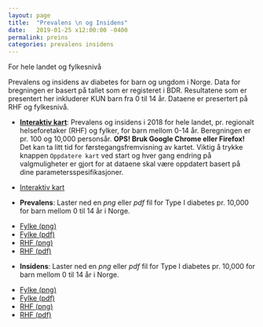 ```yaml
---
layout: page
title:  "Prevalens \n og Insidens"
date:   2019-01-25 x12:00:00 -0400
permalink: preins
categories: prevalens insidens
---
```


For hele landet og fylkesnivå


Prevalens og insidens av diabetes for barn og ungdom i Norge. Data for bregningen er
basert på tallet som er registeret i BDR. Resultatene som er presentert her
inkluderer KUN barn fra 0 til 14 år. Dataene er presertert på RHF og fylkesnivå.

- [__Interaktiv kart__]( https://bdreg.shinyapps.io/interaktiv/ "interaktiv"): Prevalens
  og insidens i 2018 for hele landet, pr. regionalt helseforetaker (RHF) og fylker, for barn mellom 0-14
  år. Beregningen er pr. 100 og 10,000 personsår. **OPS! Bruk Google Chrome eller Firefox!** Det kan ta litt tid
  for førstegangsfremvisning av kartet. Viktig å trykke knappen `Oppdatere kart` ved start og hver gang
  endring på valgmuligheter er gjort for at dataene skal være oppdatert basert på
  dine parametersspesifikasjoner.
  
<ul class="actions">
<li><a href="https://bdreg.shinyapps.io/interaktiv" class="button small" target="_blank">Interaktiv kart</a></li>
</ul>

- __Prevalens__: Laster ned en *png* eller *pdf* fil for Type I diabetes pr. 10,000 for barn mellom 0 til 14 år i Norge.

<ul class="actions">
<li><a href="/plot/preFylke.png" class="button small icon fa-download">Fylke (png)</a></li>
<li><a href="/plot/preFylke.pdf" class="button small icon fa-download">Fylke (pdf)</a></li>
<li><a href="/plot/preHF.png" class="button small icon fa-download">RHF (png)</a></li>
<li><a href="/plot/preHF.pdf" class="button small icon fa-download">RHF (pdf)</a></li>
</ul>

- __Insidens__: Laster ned en *png* eller *pdf* fil for Type I diabetes pr. 10,000 for barn mellom 0 til 14 år i Norge.

<ul class="actions">
<li><a href="/plot/insFylke.png" class="button small icon fa-download">Fylke (png)</a></li>
<li><a href="/plot/insFylke.pdf" class="button small icon fa-download">Fylke (pdf)</a></li>
<li><a href="/plot/png" class="button small icon fa-download">RHF (png)</a></li>
<li><a href="/plot/pdf" class="button small icon fa-download">RHF (pdf)</a></li>
</ul>
